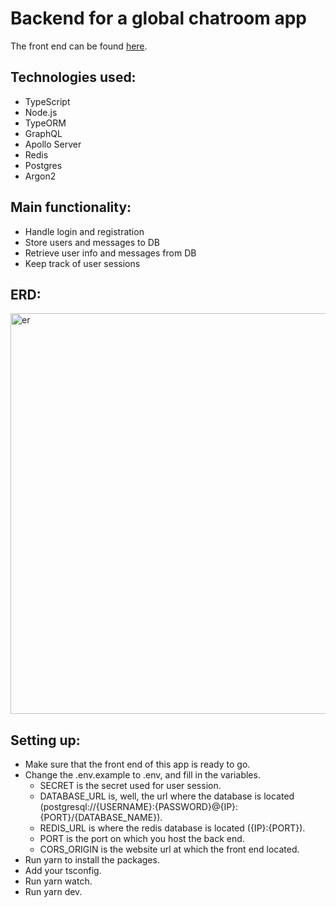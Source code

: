 # Backend for a global chatroom app

The front end can be found [here](https://github.com/gianniverstegen/chat_app_webserver).

## Technologies used:

- TypeScript
- Node.js
- TypeORM
- GraphQL
- Apollo Server
- Redis
- Postgres
- Argon2

## Main functionality:

- Handle login and registration
- Store users and messages to DB
- Retrieve user info and messages from DB
- Keep track of user sessions

## ERD:

<img width="641" alt="er" src="https://user-images.githubusercontent.com/79252340/143247424-95150e17-c692-47bc-97ba-5c575bd8f176.png">

## Setting up:

- Make sure that the front end of this app is ready to go.
- Change the .env.example to .env, and fill in the variables.
  - SECRET is the secret used for user session.
  - DATABASE_URL is, well, the url where the database is located (postgresql://{USERNAME}:{PASSWORD}@{IP}:{PORT}/{DATABASE_NAME}).
  - REDIS_URL is where the redis database is located ({IP}:{PORT}).
  - PORT is the port on which you host the back end.
  - CORS_ORIGIN is the website url at which the front end located. 
- Run yarn to install the packages.
- Add your tsconfig.
- Run yarn watch.
- Run yarn dev.
